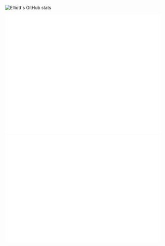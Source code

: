 ![Elliott's GitHub stats](https://github-readme-stats.vercel.app/api?username=elliottkember&show_icons=true)

![Metrics](/github-metrics.svg)
![Metrics](/iso_calendar.svg)
